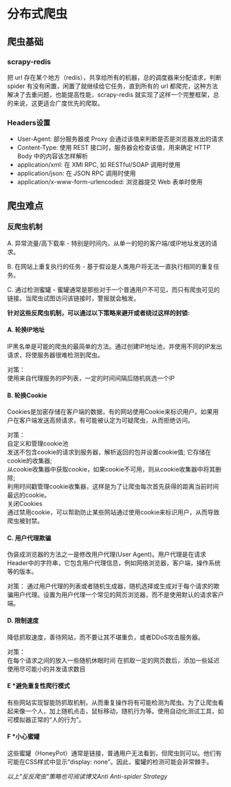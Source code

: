 # 分布式爬虫

## 爬虫基础

### scrapy-redis

把 url 存在某个地方（redis），共享给所有的机器，总的调度器来分配请求，判断 spider 有没有闲置，闲置了就继续给它任务，直到所有的 url 都爬完，这种方法解决了去重问题，也能提高性能，scrapy-redis 就实现了这样一个完整框架，总的来说，这更适合广度优先的爬取。

### Headers设置

* User-Agent: 部分服务器或 Proxy 会通过该值来判断是否是浏览器发出的请求
* Content-Type: 使用 REST 接口时，服务器会检查该值，用来确定 HTTP Body 中的内容该怎样解析
* application/xml: 在 XMl RPC, 如 RESTful/SOAP 调用时使用
* application/json: 在 JSON RPC 调用时使用
* application/x-www-form-urlencoded: 浏览器提交 Web 表单时使用

## 爬虫难点

### 反爬虫机制

A. 异常流量/高下载率 - 特别是时间内，从单一的短的客户端/或IP地址发送的请求。

B. 在网站上重复执行的任务 - 基于假设是人类用户将无法一直执行相同的重复任务。

C. 通过检测蜜罐 - 蜜罐通常是那些对于一个普通用户不可见，而只有爬虫可见的链接。当爬虫试图访问该链接时，警报就会触发。

**针对这些反爬虫机制，可以通过以下策略来避开或者绕过这样的封锁:**

#### A. 轮换IP地址

IP黑名单是可能的爬虫的最简单的方法。通过创建IP地址池，并使用不同的IP发出请求，将使服务器很难检测到爬虫。

对策：  
使用来自代理服务的IP列表，一定的时间间隔后随机挑选一个IP

#### B. 轮换Cookie

Cookies是加密存储在客户端的数据，有的网站使用Cookie来标识用户。如果用户在客户端发送高频请求，有可能被认定为可疑爬虫，从而拒绝访问。

对策：  
自定义和管理cookie池  
发送不包含cookie的请求到服务器，解析返回的包并设置cookie值; 它存储在cookie的收集器;  
从cookie收集器中获取cookie，如果cookie不可用，则从cookie收集器中将其删除;  
利用时间戳管理cookie收集器，这样是为了让爬虫每次首先获得的距离当前时间最远的cookie。  
关闭Cookies  
通过禁用cookie，可以帮助防止某些网站通过使用cookie来标识用户，从而导致爬虫被封禁。  

#### C. 用户代理欺骗

伪装成浏览器的方法之一是修改用户代理(User Agent)。用户代理是在请求Header中的字符串，它包含用户代理信息，例如网络浏览器，客户端，操作系统等的版本。

对策： 
通过用户代理的列表或者随机生成器，随机选择或生成对于每个请求的欺骗用户代理。设置为用户代理一个常见的网页浏览器，而不是使用默认的请求客户端。

#### D. 限制速度

降低抓取速度，善待网站，而不要让其不堪重负，或者DDoS攻击服务器。

对策：  
在每个请求之间的放入一些随机休眠时间
在抓取一定的网页数后，添加一些延迟
使用尽可能小的并发请求数目

#### E *避免重复性爬行模式

有些网站实现智能防抓取机制，从而重复操作将有可能检测为爬虫。为了让爬虫看起来像一个人，加上随机点击，鼠标移动，随机行为等。使用自动化测试工具，如可模拟器正常的“人的行为”。

#### F *小心蜜罐

这些蜜罐（HoneyPot）通常是链接，普通用户无法看到，但爬虫则可以。他们有可能在CSS样式中显示“display: none”。因此，蜜罐的检测可能会非常棘手。

*以上"反反爬虫"策略也可阅读博文Anti Anti-spider Strategy*